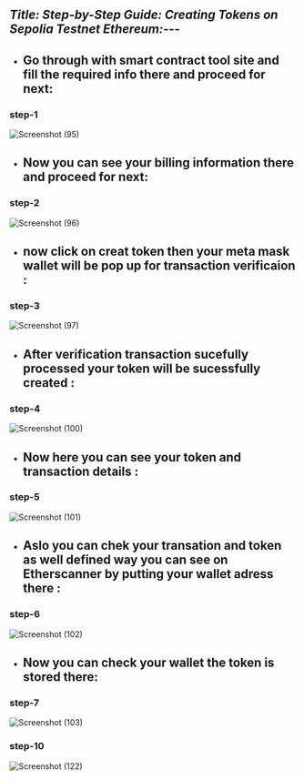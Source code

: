 
## _Title: Step-by-Step Guide: Creating Tokens on Sepolia Testnet Ethereum:---_




- ## Go through with smart contract tool site and fill the required info there and proceed for next:

### step-1
![Screenshot (95)](https://github.com/Rjesh2006/Block_chain/assets/143868643/6d65a5b3-50c4-48ec-a3d7-c616f169c504)


- ## Now you can see your billing information there and proceed for next:

### step-2
![Screenshot (96)](https://github.com/Rjesh2006/Block_chain/assets/143868643/9de56a09-75a0-4c7c-b455-b9b822a2e308)

- ## now click on creat token then your meta mask wallet will be pop up for transaction verificaion :

### step-3
![Screenshot (97)](https://github.com/Rjesh2006/Block_chain/assets/143868643/035b18b9-0c25-40a5-9c97-d6eb7e1d8199)

- ## After verification transaction sucefully processed your token will be sucessfully created :

### step-4
![Screenshot (100)](https://github.com/Rjesh2006/Block_chain/assets/143868643/5a71a431-3c13-4a93-b702-afcca238019f)

- ## Now here you can see your token and transaction details :

### step-5
![Screenshot (101)](https://github.com/Rjesh2006/Block_chain/assets/143868643/8d2851cd-b997-40f3-8b3f-cf779480c022)

-  ## Aslo you can chek your transation and token as well defined way you can see on **Etherscanner** by putting your wallet adress there :
 
### step-6
![Screenshot (102)](https://github.com/Rjesh2006/Block_chain/assets/143868643/17bb571a-bc31-4558-868c-5afcd4472f53)

- ## Now you can check your wallet the token is stored there:

### step-7

![Screenshot (103)](https://github.com/Rjesh2006/Block_chain/assets/143868643/f04e2b5b-0bd9-439f-b0cf-f383ac164335)

### step-10

![Screenshot (122)](https://github.com/Rjesh2006/Block_chain/assets/143868643/0f78d97e-6f90-4b7b-835c-6e26e36e2903)
